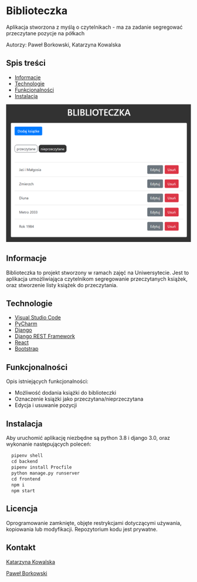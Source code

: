 # Biblioteczka
Aplikacja stworzona z myślą o czytelnikach - ma za zadanie segregować przeczytane pozycje na półkach

Autorzy: Paweł Borkowski, Katarzyna Kowalska

## Spis treści
* [Informacje](#informacje)
* [Technologie](#technologie)
* [Funkcjonalności](#funkcjonalności)
* [Instalacja](#instalacja)

<img src="bibl.png"/>

## Informacje

Biblioteczka to projekt stworzony w ramach zajęć na Uniwersytecie. Jest to aplikacja umożliwiająca czytelnikom segregowanie przeczytanych książek, oraz
stworzenie listy książek do przeczytania. 


## Technologie
* [Visual Studio Code](https://code.visualstudio.com/)
* [PyCharm](jetbrains.com/pycharm/)
* [Django](https://www.djangoproject.com/)
* [Django REST Framework](https://www.django-rest-framework.org/)
* [React](https://pl.reactjs.org/)
* [Bootstrap](https://getbootstrap.com/)


## Funkcjonalności
Opis istniejących funkcjonalności: 
* Możliwość dodania książki do biblioteczki
* Oznaczenie książki jako przeczytana/nieprzeczytana
* Edycja i usuwanie pozycji 

  
 ## Instalacja
  Aby uruchomić aplikację niezbędne są python 3.8 i django 3.0, oraz wykonanie następujących poleceń:
  
  ```	
 	pipenv shell
	cd backend
	pipenv install Procfile
	python manage.py runserver
	cd frontend
	npm i
	npm start
```
 

 
## Licencja 
Oprogramowanie zamknięte, objęte restrykcjami dotyczącymi używania, kopiowania lub modyfikacji. Repozytorium kodu jest prywatne.
 
## Kontakt 
 
 [Katarzyna Kowalska](https://github.com/katkow)
 
 [Paweł Borkowski](https://github.com/YellowHand)
 
    
     
